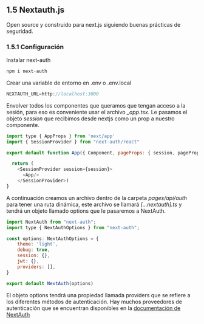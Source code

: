 ## 1.5 Nextauth.js

Open source y construido para next.js siguiendo buenas prácticas de
seguridad.

### 1.5.1 Configuración

Instalar next-auth

``` go
npm i next-auth
```

Crear una variable de entorno en .env o .env.local

``` javascript
NEXTAUTH_URL=http://localhost:3000
```

Envolver todos los componentes que queramos que tengan acceso a la
sesión, para eso es conveniente usar el archivo *\_app.tsx*. Le pasamos
el objeto *session* que recibimos desde nextjs como un prop a nuestro
componente.

``` javascript
import type { AppProps } from 'next/app'
import { SessionProvider } from "next-auth/react"

export default function App({ Component, pageProps: { session, pageProps } }: AppProps) {

  return (
    <SessionProvider session={session}>
      <App/>
    </SessionProvider>)
}

```

A continuación creamos un archivo dentro de la carpeta *pages/api/auth*
para tener una ruta dinámica, este archivo se llamará
*\[...nextauth\].ts* y tendrá un objeto llamado options que le pasaremos
a NextAuth.

``` javascript
import NextAuth from "next-auth";
import type { NextAuthOptions } from "next-auth";

const options: NextAuthOptions = {
    theme: 'light',
    debug: true,
    session: {},
    jwt: {},
    providers: [],
}

export default NextAuth(options)
```

El objeto options tendrá una propiedad llamada providers que se refiere
a los diferentes métodos de autenticación. Hay muchos proveedores de
autenticación que se encuentran disponibles en la [documentación de
NextAuth](https://next-auth.js.org/configuration/providers#oauth-providers)

